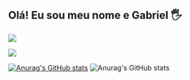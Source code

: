 ## Olá! Eu sou meu nome e Gabriel 🖐️


<a href = "mailto:gabriel.oliveira80@yahoo.com"><img src="https://img.shields.io/badge/ yahoo-D14836?style=for-the-badge&logo=yahoo&logoColor=white" target="_blank"></a>

 <a href=https://www.instagram.com/_____haruyuki________/?next target="_blank"><img src="https://img.shields.io/badge/-Instagram-%23E4405F?style=for-the-badge&logo=instagram&logoColor=white" target="_blank"></a>

[![Anurag's GitHub stats](https://github-readme-stats.vercel.app/api?=anuraghazra)](https://github.com/anuraghazra/github-readme-stats)
![Anurag's GitHub stats](https://github-readme-stats.vercel.app/api?haruzinhaultmate=anuraghazra&show_icons=true&theme=radical)
